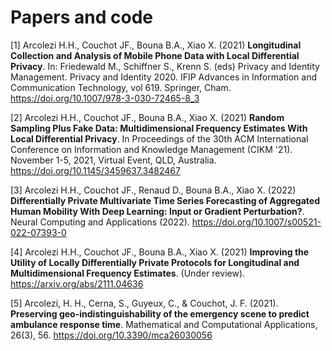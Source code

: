 # Papers and code

[1] Arcolezi H.H., Couchot JF., Bouna B.A., Xiao X. (2021) **Longitudinal Collection and Analysis of Mobile Phone Data with Local Differential Privacy**. In: Friedewald M., Schiffner S., Krenn S. (eds) Privacy and Identity Management. Privacy and Identity 2020. IFIP Advances in Information and Communication Technology, vol 619. Springer, Cham. https://doi.org/10.1007/978-3-030-72465-8_3

[2] Arcolezi H.H., Couchot JF., Bouna B.A., Xiao X. (2021) **Random Sampling Plus Fake Data: Multidimensional Frequency Estimates With Local Differential Privacy**. In Proceedings of the 30th ACM International Conference on Information and Knowledge Management (CIKM '21). November 1-5, 2021, Virtual Event, QLD, Australia. https://doi.org/10.1145/3459637.3482467

[3] Arcolezi H.H., Couchot JF., Renaud D., Bouna B.A., Xiao X. (2022) **Differentially Private Multivariate Time Series Forecasting of Aggregated Human Mobility With Deep Learning: Input or Gradient Perturbation?**. Neural Computing and Applications (2022). https://doi.org/10.1007/s00521-022-07393-0

[4] Arcolezi H.H., Couchot JF., Bouna B.A., Xiao X. (2021) **Improving the Utility of Locally Differentially Private Protocols for Longitudinal and Multidimensional Frequency Estimates**. (Under review). https://arxiv.org/abs/2111.04636

[5] Arcolezi, H. H., Cerna, S., Guyeux, C., & Couchot, J. F. (2021). **Preserving geo-indistinguishability of the emergency scene to predict ambulance response time**. Mathematical and Computational Applications, 26(3), 56. https://doi.org/10.3390/mca26030056
